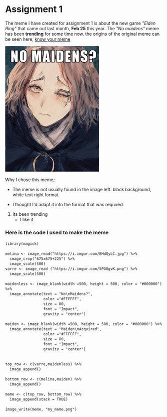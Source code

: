 <h1>Assignment 1</h1>

The meme I have created for assignment 1 is about the new game *"Elden Ring"*
that came out last month, **Feb 25** this year. The *"No maidens"* meme has been **trending** for some time now.
the origins of the original meme can be seen here;
[know your meme](https://knowyourmeme.com/memes/no-maidens-maidenless)

<img src="/assets/no_maidens.png" alt="no maiden meme" style="width:300px;"/>

Why I chose this meme;
* The meme is not usually found in the image left. black background, white text right format.
- I thought I'd adapt it into the format that was required.
3. Its been trending
	- I like it

<h3>Here is the code I used to make the meme</h3>

```
library(magick)

melina <- image_read("https://i.imgur.com/EHdQyLC.jpg") %>% 
  image_crop("675x675+225") %>%
  image_scale(500) 
varre <- image_read ("https://i.imgur.com/5PG8gvK.png") %>%
  image_scale(500)

maidenless <- image_blank(width =500, height = 500, color = "#000000") %>%
  image_annotate(text = "No\nMaidens?", 
                 color ="#FFFFFF", 
                 size = 80, 
                 font = "Impact",
                 gravity = "center")

maiden <- image_blank(width =500, height = 500, color = "#000000") %>%
  image_annotate(text = "Maiden\nAcquired", 
                 color ="#FFFFFF", 
                 size = 80, 
                 font = "Impact",
                 gravity = "center")


top_row <- c(varre,maidenless) %>%
  image_append()

bottom_row <- c(melina,maiden) %>%
  image_append()

meme <- c(top_row, bottom_row) %>%
  image_append(stack = TRUE)

image_write(meme, "my_meme.png")
```